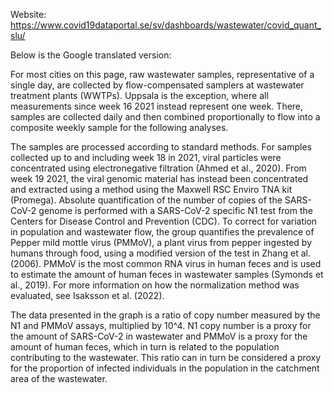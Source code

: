 Website: https://www.covid19dataportal.se/sv/dashboards/wastewater/covid_quant_slu/

Below is the Google translated version:

For most cities on this page, raw wastewater samples, representative of a single day, are collected by flow-compensated samplers at wastewater treatment plants (WWTPs). Uppsala is the exception, where all measurements since week 16 2021 instead represent one week. There, samples are collected daily and then combined proportionally to flow into a composite weekly sample for the following analyses.

The samples are processed according to standard methods. For samples collected up to and including week 18 in 2021, viral particles were concentrated using electronegative filtration (Ahmed et al., 2020). From week 19 2021, the viral genomic material has instead been concentrated and extracted using a method using the Maxwell RSC Enviro TNA kit (Promega). Absolute quantification of the number of copies of the SARS-CoV-2 genome is performed with a SARS-CoV-2 specific N1 test from the Centers for Disease Control and Prevention (CDC). To correct for variation in population and wastewater flow, the group quantifies the prevalence of Pepper mild mottle virus (PMMoV), a plant virus from pepper ingested by humans through food, using a modified version of the test in Zhang et al. (2006). PMMoV is the most common RNA virus in human feces and is used to estimate the amount of human feces in wastewater samples (Symonds et al., 2019). For more information on how the normalization method was evaluated, see Isaksson et al. (2022).

The data presented in the graph is a ratio of copy number measured by the N1 and PMMoV assays, multiplied by 10^4. N1 copy number is a proxy for the amount of SARS-CoV-2 in wastewater and PMMoV is a proxy for the amount of human feces, which in turn is related to the population contributing to the wastewater. This ratio can in turn be considered a proxy for the proportion of infected individuals in the population in the catchment area of the wastewater.
